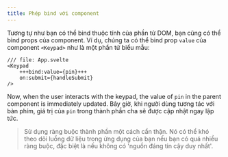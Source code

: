 ```yaml
---
title: Phép bind với component
---
```


Tương tự như bạn có thể bind thuộc tính của phần tử DOM, bạn cũng có thể bind props của component. Ví dụ, chúng ta có thể bind prop `value` của component `<Keypad>` như là một phần tử biểu mẫu:

```svelte
/// file: App.svelte
<Keypad
	+++bind:value={pin}+++
	on:submit={handleSubmit}
/>
```

Now, when the user interacts with the keypad, the value of `pin` in the parent component is immediately updated.
Bây giờ, khi người dùng tương tác với bàn phím, giá trị của `pin` trong thành phần cha sẽ được cập nhật ngay lập tức.

> Sử dụng ràng buộc thành phần một cách cẩn thận. Nó có thể khó theo dõi luồng dữ liệu trong ứng dụng của bạn nếu bạn có quá nhiều ràng buộc, đặc biệt là nếu không có 'nguồn đáng tin cậy duy nhất'.
